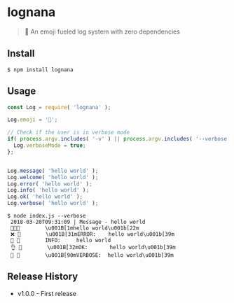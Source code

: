 # lognana

> 🍌 An emoji fueled log system with zero dependencies


## Install

```console
$ npm install lognana
```


## Usage

```js
const Log = require( 'lognana' );

Log.emoji = '🍌';

// Check if the user is in verbose mode
if( process.argv.includes( '-v' ) || process.argv.includes( '--verbose' ) ) {
  Log.verboseMode = true;
};


Log.message( 'hello world' );
Log.welcome( 'hello world' );
Log.error( 'hello world' );
Log.info( 'hello world' );
Log.ok( 'hello world' );
Log.verbose( 'hello world' );
```

```shell
$ node index.js --verbose
 2018-03-20T09:31:09 | Message - hello world
 🍌🍌🍌        \u001B[1mhello world\u001b[22m
 ❌ 🍌        \u001B[31mERROR:    hello world\u001b[39m
 🔔 🍌        INFO:     hello world
 👌 🍌        \u001B[32mOK:       hello world\u001b[39m
 📢 🍌        \u001B[90mVERBOSE:  hello world\u001b[39m
```


## Release History

* v1.0.0 - First release
